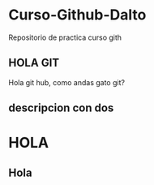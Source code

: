# Curso-Github-Dalto
Repositorio de practica curso gith

## HOLA GIT
Hola git hub, como andas gato git?

## descripcion con dos ##

# HOLA
## Hola
